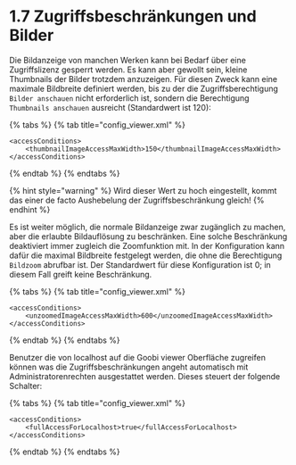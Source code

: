 # 1.7 Zugriffsbeschränkungen und Bilder

Die Bildanzeige von manchen Werken kann bei Bedarf über eine Zugriffslizenz gesperrt werden. Es kann aber gewollt sein, kleine Thumbnails der Bilder trotzdem anzuzeigen. Für diesen Zweck kann eine maximale Bildbreite definiert werden, bis zu der die Zugriffsberechtigung `Bilder anschauen`  nicht erforderlich ist, sondern die Berechtigung `Thumbnails anschauen` ausreicht  (Standardwert ist 120):

{% tabs %}
{% tab title="config_viewer.xml" %}
```markup
<accessConditions> 
    <thumbnailImageAccessMaxWidth>150</thumbnailImageAccessMaxWidth>
</accessConditions>
```
{% endtab %}
{% endtabs %}

{% hint style="warning" %}
Wird dieser Wert zu hoch eingestellt, kommt das einer de facto Aushebelung der Zugriffsbeschränkung gleich!
{% endhint %}

Es ist weiter möglich, die normale Bildanzeige zwar zugänglich zu machen, aber die erlaubte Bildauflösung zu beschränken. Eine solche Beschränkung deaktiviert immer zugleich die Zoomfunktion  mit. In der Konfiguration kann dafür die maximal Bildbreite festgelegt werden, die ohne die Berechtigung `Bildzoom` abrufbar ist. Der Standardwert für diese Konfiguration ist 0; in diesem Fall greift keine Beschränkung.

{% tabs %}
{% tab title="config_viewer.xml" %}
```markup
<accessConditions> 
    <unzoomedImageAccessMaxWidth>600</unzoomedImageAccessMaxWidth>
</accessConditions>
```
{% endtab %}
{% endtabs %}

Benutzer die von localhost auf die Goobi viewer Oberfläche zugreifen können was die Zugriffsbeschränkungen angeht automatisch mit Administratorenrechten ausgestattet werden. Dieses steuert der folgende Schalter:

{% tabs %}
{% tab title="config_viewer.xml" %}
```markup
<accessConditions> 
    <fullAccessForLocalhost>true</fullAccessForLocalhost>
</accessConditions>
```
{% endtab %}
{% endtabs %}

